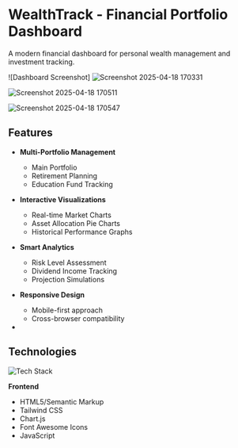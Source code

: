 # WealthTrack - Financial Portfolio Dashboard



A modern financial dashboard for personal wealth management and investment tracking.

![Dashboard Screenshot]<!-- Add actual screenshot URL -->
![Screenshot 2025-04-18 170331](https://github.com/user-attachments/assets/301ec418-3610-4e01-9bf8-568179e6f1bc)

![Screenshot 2025-04-18 170511](https://github.com/user-attachments/assets/9f8bedde-e7df-486c-9219-8becb5f17ed8)


![Screenshot 2025-04-18 170547](https://github.com/user-attachments/assets/95912603-98d6-411b-8016-a9e9270eca3b)

## Features

- **Multi-Portfolio Management**
  - Main Portfolio
  - Retirement Planning
  - Education Fund Tracking
- **Interactive Visualizations**
  - Real-time Market Charts
  - Asset Allocation Pie Charts
  - Historical Performance Graphs
- **Smart Analytics**
  - Risk Level Assessment
  - Dividend Income Tracking
  - Projection Simulations
- **Responsive Design**
  - Mobile-first approach
  - Cross-browser compatibility
 
-
## Technologies

![Tech Stack](https://skillicons.dev/icons?i=html,css,js,chartjs,tailwind,javascript)

**Frontend**
- HTML5/Semantic Markup
- Tailwind CSS
- Chart.js
- Font Awesome Icons
- JavaScript


